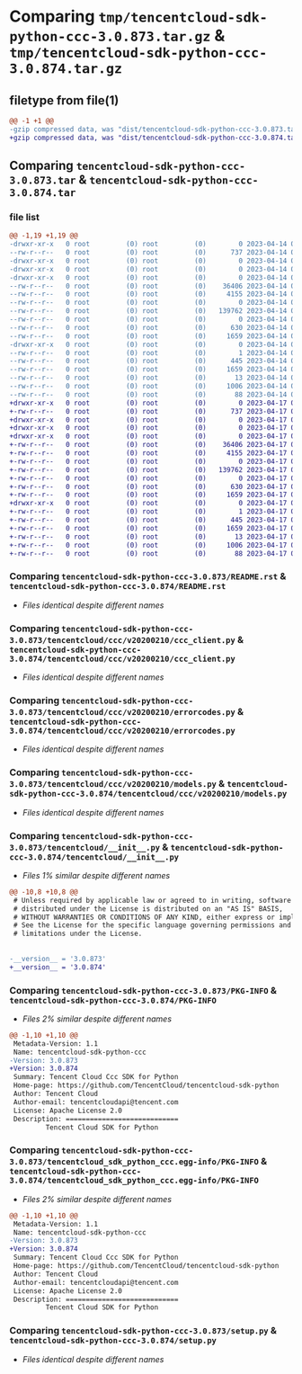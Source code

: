 # Comparing `tmp/tencentcloud-sdk-python-ccc-3.0.873.tar.gz` & `tmp/tencentcloud-sdk-python-ccc-3.0.874.tar.gz`

## filetype from file(1)

```diff
@@ -1 +1 @@
-gzip compressed data, was "dist/tencentcloud-sdk-python-ccc-3.0.873.tar", last modified: Fri Apr 14 00:23:48 2023, max compression
+gzip compressed data, was "dist/tencentcloud-sdk-python-ccc-3.0.874.tar", last modified: Mon Apr 17 00:22:58 2023, max compression
```

## Comparing `tencentcloud-sdk-python-ccc-3.0.873.tar` & `tencentcloud-sdk-python-ccc-3.0.874.tar`

### file list

```diff
@@ -1,19 +1,19 @@
-drwxr-xr-x   0 root         (0) root         (0)        0 2023-04-14 00:23:48.000000 tencentcloud-sdk-python-ccc-3.0.873/
--rw-r--r--   0 root         (0) root         (0)      737 2023-04-14 00:23:48.000000 tencentcloud-sdk-python-ccc-3.0.873/README.rst
-drwxr-xr-x   0 root         (0) root         (0)        0 2023-04-14 00:23:48.000000 tencentcloud-sdk-python-ccc-3.0.873/tencentcloud/
-drwxr-xr-x   0 root         (0) root         (0)        0 2023-04-14 00:23:48.000000 tencentcloud-sdk-python-ccc-3.0.873/tencentcloud/ccc/
-drwxr-xr-x   0 root         (0) root         (0)        0 2023-04-14 00:23:48.000000 tencentcloud-sdk-python-ccc-3.0.873/tencentcloud/ccc/v20200210/
--rw-r--r--   0 root         (0) root         (0)    36406 2023-04-14 00:23:48.000000 tencentcloud-sdk-python-ccc-3.0.873/tencentcloud/ccc/v20200210/ccc_client.py
--rw-r--r--   0 root         (0) root         (0)     4155 2023-04-14 00:23:48.000000 tencentcloud-sdk-python-ccc-3.0.873/tencentcloud/ccc/v20200210/errorcodes.py
--rw-r--r--   0 root         (0) root         (0)        0 2023-04-14 00:23:48.000000 tencentcloud-sdk-python-ccc-3.0.873/tencentcloud/ccc/v20200210/__init__.py
--rw-r--r--   0 root         (0) root         (0)   139762 2023-04-14 00:23:48.000000 tencentcloud-sdk-python-ccc-3.0.873/tencentcloud/ccc/v20200210/models.py
--rw-r--r--   0 root         (0) root         (0)        0 2023-04-14 00:23:48.000000 tencentcloud-sdk-python-ccc-3.0.873/tencentcloud/ccc/__init__.py
--rw-r--r--   0 root         (0) root         (0)      630 2023-04-14 00:23:48.000000 tencentcloud-sdk-python-ccc-3.0.873/tencentcloud/__init__.py
--rw-r--r--   0 root         (0) root         (0)     1659 2023-04-14 00:23:48.000000 tencentcloud-sdk-python-ccc-3.0.873/PKG-INFO
-drwxr-xr-x   0 root         (0) root         (0)        0 2023-04-14 00:23:48.000000 tencentcloud-sdk-python-ccc-3.0.873/tencentcloud_sdk_python_ccc.egg-info/
--rw-r--r--   0 root         (0) root         (0)        1 2023-04-14 00:23:48.000000 tencentcloud-sdk-python-ccc-3.0.873/tencentcloud_sdk_python_ccc.egg-info/dependency_links.txt
--rw-r--r--   0 root         (0) root         (0)      445 2023-04-14 00:23:48.000000 tencentcloud-sdk-python-ccc-3.0.873/tencentcloud_sdk_python_ccc.egg-info/SOURCES.txt
--rw-r--r--   0 root         (0) root         (0)     1659 2023-04-14 00:23:48.000000 tencentcloud-sdk-python-ccc-3.0.873/tencentcloud_sdk_python_ccc.egg-info/PKG-INFO
--rw-r--r--   0 root         (0) root         (0)       13 2023-04-14 00:23:48.000000 tencentcloud-sdk-python-ccc-3.0.873/tencentcloud_sdk_python_ccc.egg-info/top_level.txt
--rw-r--r--   0 root         (0) root         (0)     1006 2023-04-14 00:23:48.000000 tencentcloud-sdk-python-ccc-3.0.873/setup.py
--rw-r--r--   0 root         (0) root         (0)       88 2023-04-14 00:23:48.000000 tencentcloud-sdk-python-ccc-3.0.873/setup.cfg
+drwxr-xr-x   0 root         (0) root         (0)        0 2023-04-17 00:22:58.000000 tencentcloud-sdk-python-ccc-3.0.874/
+-rw-r--r--   0 root         (0) root         (0)      737 2023-04-17 00:22:58.000000 tencentcloud-sdk-python-ccc-3.0.874/README.rst
+drwxr-xr-x   0 root         (0) root         (0)        0 2023-04-17 00:22:58.000000 tencentcloud-sdk-python-ccc-3.0.874/tencentcloud/
+drwxr-xr-x   0 root         (0) root         (0)        0 2023-04-17 00:22:58.000000 tencentcloud-sdk-python-ccc-3.0.874/tencentcloud/ccc/
+drwxr-xr-x   0 root         (0) root         (0)        0 2023-04-17 00:22:58.000000 tencentcloud-sdk-python-ccc-3.0.874/tencentcloud/ccc/v20200210/
+-rw-r--r--   0 root         (0) root         (0)    36406 2023-04-17 00:22:58.000000 tencentcloud-sdk-python-ccc-3.0.874/tencentcloud/ccc/v20200210/ccc_client.py
+-rw-r--r--   0 root         (0) root         (0)     4155 2023-04-17 00:22:58.000000 tencentcloud-sdk-python-ccc-3.0.874/tencentcloud/ccc/v20200210/errorcodes.py
+-rw-r--r--   0 root         (0) root         (0)        0 2023-04-17 00:22:58.000000 tencentcloud-sdk-python-ccc-3.0.874/tencentcloud/ccc/v20200210/__init__.py
+-rw-r--r--   0 root         (0) root         (0)   139762 2023-04-17 00:22:58.000000 tencentcloud-sdk-python-ccc-3.0.874/tencentcloud/ccc/v20200210/models.py
+-rw-r--r--   0 root         (0) root         (0)        0 2023-04-17 00:22:58.000000 tencentcloud-sdk-python-ccc-3.0.874/tencentcloud/ccc/__init__.py
+-rw-r--r--   0 root         (0) root         (0)      630 2023-04-17 00:22:58.000000 tencentcloud-sdk-python-ccc-3.0.874/tencentcloud/__init__.py
+-rw-r--r--   0 root         (0) root         (0)     1659 2023-04-17 00:22:58.000000 tencentcloud-sdk-python-ccc-3.0.874/PKG-INFO
+drwxr-xr-x   0 root         (0) root         (0)        0 2023-04-17 00:22:58.000000 tencentcloud-sdk-python-ccc-3.0.874/tencentcloud_sdk_python_ccc.egg-info/
+-rw-r--r--   0 root         (0) root         (0)        1 2023-04-17 00:22:58.000000 tencentcloud-sdk-python-ccc-3.0.874/tencentcloud_sdk_python_ccc.egg-info/dependency_links.txt
+-rw-r--r--   0 root         (0) root         (0)      445 2023-04-17 00:22:58.000000 tencentcloud-sdk-python-ccc-3.0.874/tencentcloud_sdk_python_ccc.egg-info/SOURCES.txt
+-rw-r--r--   0 root         (0) root         (0)     1659 2023-04-17 00:22:58.000000 tencentcloud-sdk-python-ccc-3.0.874/tencentcloud_sdk_python_ccc.egg-info/PKG-INFO
+-rw-r--r--   0 root         (0) root         (0)       13 2023-04-17 00:22:58.000000 tencentcloud-sdk-python-ccc-3.0.874/tencentcloud_sdk_python_ccc.egg-info/top_level.txt
+-rw-r--r--   0 root         (0) root         (0)     1006 2023-04-17 00:22:58.000000 tencentcloud-sdk-python-ccc-3.0.874/setup.py
+-rw-r--r--   0 root         (0) root         (0)       88 2023-04-17 00:22:58.000000 tencentcloud-sdk-python-ccc-3.0.874/setup.cfg
```

### Comparing `tencentcloud-sdk-python-ccc-3.0.873/README.rst` & `tencentcloud-sdk-python-ccc-3.0.874/README.rst`

 * *Files identical despite different names*

### Comparing `tencentcloud-sdk-python-ccc-3.0.873/tencentcloud/ccc/v20200210/ccc_client.py` & `tencentcloud-sdk-python-ccc-3.0.874/tencentcloud/ccc/v20200210/ccc_client.py`

 * *Files identical despite different names*

### Comparing `tencentcloud-sdk-python-ccc-3.0.873/tencentcloud/ccc/v20200210/errorcodes.py` & `tencentcloud-sdk-python-ccc-3.0.874/tencentcloud/ccc/v20200210/errorcodes.py`

 * *Files identical despite different names*

### Comparing `tencentcloud-sdk-python-ccc-3.0.873/tencentcloud/ccc/v20200210/models.py` & `tencentcloud-sdk-python-ccc-3.0.874/tencentcloud/ccc/v20200210/models.py`

 * *Files identical despite different names*

### Comparing `tencentcloud-sdk-python-ccc-3.0.873/tencentcloud/__init__.py` & `tencentcloud-sdk-python-ccc-3.0.874/tencentcloud/__init__.py`

 * *Files 1% similar despite different names*

```diff
@@ -10,8 +10,8 @@
 # Unless required by applicable law or agreed to in writing, software
 # distributed under the License is distributed on an "AS IS" BASIS,
 # WITHOUT WARRANTIES OR CONDITIONS OF ANY KIND, either express or implied.
 # See the License for the specific language governing permissions and
 # limitations under the License.
 
 
-__version__ = '3.0.873'
+__version__ = '3.0.874'
```

### Comparing `tencentcloud-sdk-python-ccc-3.0.873/PKG-INFO` & `tencentcloud-sdk-python-ccc-3.0.874/PKG-INFO`

 * *Files 2% similar despite different names*

```diff
@@ -1,10 +1,10 @@
 Metadata-Version: 1.1
 Name: tencentcloud-sdk-python-ccc
-Version: 3.0.873
+Version: 3.0.874
 Summary: Tencent Cloud Ccc SDK for Python
 Home-page: https://github.com/TencentCloud/tencentcloud-sdk-python
 Author: Tencent Cloud
 Author-email: tencentcloudapi@tencent.com
 License: Apache License 2.0
 Description: ============================
         Tencent Cloud SDK for Python
```

### Comparing `tencentcloud-sdk-python-ccc-3.0.873/tencentcloud_sdk_python_ccc.egg-info/PKG-INFO` & `tencentcloud-sdk-python-ccc-3.0.874/tencentcloud_sdk_python_ccc.egg-info/PKG-INFO`

 * *Files 2% similar despite different names*

```diff
@@ -1,10 +1,10 @@
 Metadata-Version: 1.1
 Name: tencentcloud-sdk-python-ccc
-Version: 3.0.873
+Version: 3.0.874
 Summary: Tencent Cloud Ccc SDK for Python
 Home-page: https://github.com/TencentCloud/tencentcloud-sdk-python
 Author: Tencent Cloud
 Author-email: tencentcloudapi@tencent.com
 License: Apache License 2.0
 Description: ============================
         Tencent Cloud SDK for Python
```

### Comparing `tencentcloud-sdk-python-ccc-3.0.873/setup.py` & `tencentcloud-sdk-python-ccc-3.0.874/setup.py`

 * *Files identical despite different names*

